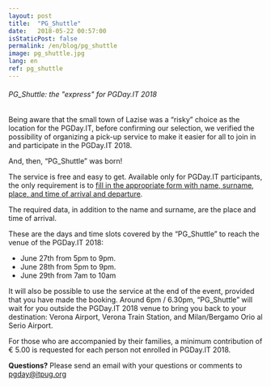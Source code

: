 ```yaml
---
layout: post
title:  "PG_Shuttle"
date:   2018-05-22 00:57:00
isStaticPost: false
permalink: /en/blog/pg_shuttle
image: pg_shuttle.jpg
lang: en
ref: pg_shuttle
---
```


<h6>PG_Shuttle: the "express" for PGDay.IT 2018</h6>

Being aware that the small town of Lazise was a “risky” choice as the location for the PGDay.IT, before confirming our selection, we verified the possibility of organizing a pick-up service to make it easier for all to join in and participate in the PGDay.IT 2018.

And, then, “PG_Shuttle” was born!

The service is free and easy to get. Available only for PGDay.IT participants, the only requirement is to [fill in the appropriate form with name, surname, place, and time of arrival and departure](https://docs.google.com/forms/d/e/1FAIpQLSfcysiZlJ2rT7LsV8kU0AG8DvxD1M2WAhAjjcR1E2rhNfHI3A/viewform).

The required data, in addition to the name and surname, are the place and time of arrival.

These are the days and time slots covered by the “PG_Shuttle” to reach the venue of the PGDay.IT 2018:

* June 27th from 5pm to 9pm.
* June 28th from 5pm to 9pm.
* June 29th from 7am to 10am

It will also be possible to use the service at the end of the event, provided that you have made the booking. Around 6pm / 6.30pm, “PG_Shuttle” will wait for you outside the PGDay.IT 2018 venue to bring you back to your destination: Verona Airport, Verona Train Station, and Milan/Bergamo Orio al Serio Airport.

For those who are accompanied by their families, a minimum contribution of € 5.00 is requested for each person not enrolled in PGDay.IT 2018.

**Questions?** Please send an email with your questions or comments to [pgday@itpug.org](mailto:pgday@itpug.org)
